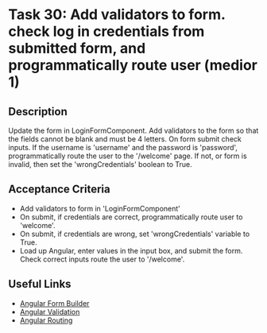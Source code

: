 # Task 30: Add validators to form. check log in credentials from submitted form, and programmatically route user  (medior 1)

## Description
Update the form in LoginFormComponent. Add validators to the form so that the fields cannot be blank and must be 4 letters. On form submit
check inputs. If the username is 'username' and the password is 'password', programmatically route the user to the '/welcome' page. If not, or 
form is invalid, then set the 'wrongCredentials' boolean to True.

## Acceptance Criteria
- Add validators to form in 'LoginFormComponent'
- On submit, if credentials are correct, programmatically route user to 'welcome'.
- On submit, if credentials are wrong, set 'wrongCredentials' variable to True. 
- Load up Angular, enter values in the input box, and submit the form. Check correct inputs route the user to '/welcome'.

## Useful Links
- [Angular Form Builder](https://angular.dev/guide/forms/reactive-forms#inject-the-formbuilder-service)
- [Angular Validation](https://angular.dev/guide/forms/form-validation#built-in-validator-functions)
- [Angular Routing](https://angular.dev/guide/routing)

